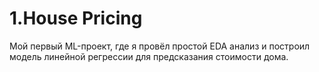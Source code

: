 # 1.House Pricing
Мой первый ML-проект, где я провёл простой EDA анализ и построил модель линейной регрессии для предсказания стоимости дома.
